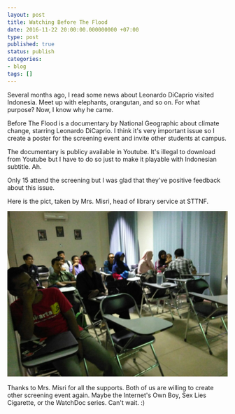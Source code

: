 ```yaml
---
layout: post
title: Watching Before The Flood
date: 2016-11-22 20:00:00.000000000 +07:00
type: post
published: true
status: publish
categories:
- blog
tags: []
---
```


Several months ago, I read some news about Leonardo DiCaprio visited Indonesia. Meet up with elephants, orangutan, and so on. For what purpose? Now, I know why he came.

Before The Flood is a documentary by National Geographic about climate change, starring Leonardo DiCaprio. I think it's very important issue so I create a poster for the screening event and invite other students at campus.

The documentary is publicy available in Youtube. It's illegal to download from Youtube but I have to do so just to make it playable with Indonesian subtitle. Ah.

Only 15 attend the screening but I was glad that they've positive feedback about this issue.

Here is the pict, taken by Mrs. Misri, head of library service at STTNF.

<img src="/assets/9c959f2e-9634-4198-ac06-dbf5f9941bd9.jpg">


Thanks to Mrs. Misri for all the supports. Both of us are willing to create other screening event again. Maybe the Internet's Own Boy, Sex Lies Cigarette, or the WatchDoc series. Can't wait. :)
